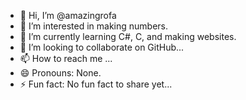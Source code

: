 - 👋 Hi, I’m @amazingrofa
- 👀 I’m interested in making numbers.
- 🌱 I’m currently learning C#, C, and making websites.
- 💞️ I’m looking to collaborate on GitHub...
- 📫 How to reach me ...
- 😄 Pronouns: None.
- ⚡ Fun fact: No fun fact to share yet...

<!---
amazingrofa/amazingrofa is a ✨ special ✨ repository because its `README.md` (this file) appears on your GitHub profile.
You can click the Preview link to take a look at your changes.
--->
